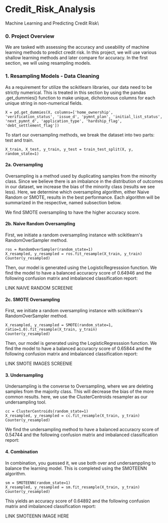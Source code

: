 # Credit_Risk_Analysis
Machine Learning and Predicting Credit Risk\\

### 0. Project Overview

We are tasked with assessing the accuracy and useability of machine learning methods to predict credit risk. In this project, we will use various shallow learning methods and later compare for accuracy. In the first section, we will using resampling models. 

### 1. Resampling Models - Data Cleaning

 As a requirement for utilize the scikitlearn libraries, our data need to be strictly numerical. This is treated in this section by using the pandas .get_dummies() function to make unique, dichotomous columns for each unique string in non-numerical fields.

```
X = pd.get_dummies(X, columns=['home_ownership', 'verification_status', 'issue_d', 'pymnt_plan', 'initial_list_status', 'next_pymnt_d', 'application_type', 'hardship_flag', 'debt_settlement_flag'])

```

To start our oversampling methods, we break the dataset into two parts: test and train.

```
X_train, X_test, y_train, y_test = train_test_split(X, y, random_state=1)
```
#### 2a. Oversampling

Oversampling is a method used by duplicating samples from the minority class. Since we believe there is an imbalance in the distribution of outcomes in our dataset, we increase the bias of the minority class (results we see less). Here, we determine which oversampling algorithm, either Naive Random or SMOTE, results in the best performance. Each algorithm will be summarized in the respective, named subsection below.

We find SMOTE oversampling to have the higher accuracy score.

#### 2b. Naive Random Oversampling

First, we initiate a random oversampling instance with scikitlearn's RandomOverSampler method.

```
ros = RandomOverSampler(random_state=1)
X_resampled, y_resampled = ros.fit_resample(X_train, y_train)
Counter(y_resampled)
```

Then, our model is generated using the LogisticRegresssion function. We find the model to have a balanced accuracry score of  0.64946 and the following confusion matrix and imbalanced classification report:

LINK NAIVE RANDOM SCREENIE


#### 2c. SMOTE Oversampling

First, we initiate a random oversampling instance with scikitlearn's RandomOverSampler method.

```
X_resampled, y_resampled = SMOTE(random_state=1, ratio=1.0).fit_resample(X_train, y_train)
Counter(y_resampled)
```

Then, our model is generated using the LogisticRegresssion function. We find the model to have a balanced accuracry score of  0.65844 and the following confusion matrix and imbalanced classification report:

LINK SMOTE IMAGES SCREENIE

#### 3. Undersampling

Undersampling is the converse to Oversampling, where we are deleting samples from the majority class. This will decrease the bias of the more common results. here, we use the ClusterCentroids resampler as our undersampling tool.
```
cc = ClusterCentroids(random_state=1)
X_resampled, y_resampled = cc.fit_resample(X_train, y_train)
Counter(y_resampled)
```
We find the undersampling method to have a balanced accuracry score of 0.54744 and the following confusion matrix and imbalanced classification report:
#### 4. Combination
In combination, you guessed it, we use both over and undersamppling to balance the learning model. This is completed using the SMOTEENN algorithm.
```
sm = SMOTEENN(random_state=1)
X_resampled, y_resampled = sm.fit_resample(X_train, y_train)
Counter(y_resampled)
```

This yields an accuracy score of 0.64892 and the following confusion matrix and imbalanced classification report:

LINK SMOTEENN IMAGE HERE

